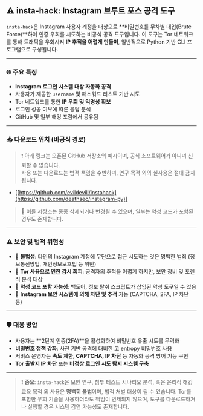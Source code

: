 ## ⚠️ insta-hack: Instagram 브루트 포스 공격 도구

`insta-hack`은 Instagram 사용자 계정을 대상으로 **비밀번호를 무차별 대입(Brute Force)**하여 인증 우회를 시도하는 비공식 공격 도구입니다. 이 도구는 Tor 네트워크를 통해 트래픽을 우회시켜 **IP 추적을 어렵게 만들며**, 일반적으로 Python 기반 CLI 프로그램으로 구성됩니다.

---

### 🌐 주요 특징

- **Instagram 로그인 시스템 대상 자동화 공격**
- 사용자가 제공한 `username` 및 패스워드 리스트 기반 시도
- Tor 네트워크를 통한 **IP 우회 및 익명성 확보**
- 로그인 성공 여부에 따른 응답 분석
- GitHub 및 일부 해킹 포럼에서 공유됨

---

### 📥 다운로드 위치 (비공식 경로)

> ❗ 아래 링크는 오픈된 GitHub 저장소의 예시이며, 공식 소프트웨어가 아니며 신뢰할 수 없습니다.  
> 사용 또는 다운로드는 법적 책임을 수반하며, 연구 목적 외의 실사용은 절대 금지됩니다.

- [[https://github.com/evildevill/instahack](https://github.com/deathsec/instagram-py)]

> 🔗 이들 저장소는 종종 삭제되거나 변경될 수 있으며, 일부는 악성 코드가 포함된 경우도 존재합니다.

---

### ⚠️ 보안 및 법적 위험성

- 📛 **불법성**: 타인의 Instagram 계정에 무단으로 접근 시도하는 것은 명백한 범죄 (정보통신망법, 개인정보보호법 등 위반)
- 🧨 **Tor 사용으로 인한 감시 회피**: 공격자의 추적을 어렵게 하지만, 보안 장비 및 포렌식 분석 대상
- 🐛 **악성 코드 포함 가능성**: 백도어, 정보 탈취 스크립트가 삽입된 악성 도구일 수 있음
- 🛑 **Instagram 보안 시스템에 의해 차단 및 추적** 가능 (CAPTCHA, 2FA, IP 차단 등)

---

### 🛡️ 대응 방안

- 사용자는 **2단계 인증(2FA)**을 활성화하여 비밀번호 유출 시도를 무력화
- **비밀번호 정책 강화**: 사전 기반 공격에 대비한 고 entropy 비밀번호 사용
- 서비스 운영자는 **속도 제한, CAPTCHA, IP 차단** 등 자동화 공격 방어 기능 구현
- **Tor 출발지 IP 차단** 또는 **비정상 로그인 시도 탐지 시스템 구축**

---

> ❗ **중요**: `insta-hack`은 보안 연구, 침투 테스트 시나리오 분석, 혹은 윤리적 해킹 교육 목적 외 사용은 **명백히 불법**이며, 법적 처벌 대상이 될 수 있습니다. Tor를 포함한 우회 기술을 사용하더라도 책임이 면제되지 않으며, 도구를 다운로드하거나 실행할 경우 시스템 감염 가능성도 존재합니다.
